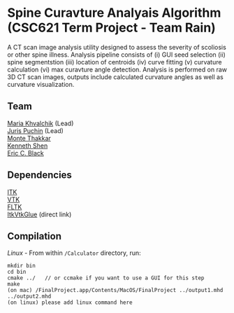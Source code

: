 # Spine Curavture Analyais Algorithm (CSC621 Term Project - Team Rain)
A CT scan image analysis utility designed to assess the severity of scoliosis or other spine illness. Analysis pipeline consists of (i) GUI seed selection (ii) spine segmentstion (iii) location of centroids (iv) curve fitting (v) curvature calculation (vi) max curavture angle detection. Analysis is performed on raw 3D CT scan images, outputs include calculated curvature angles as well as curvature visualization.

## Team
[Maria Khvalchik](https://github.com/mkhvalchik "Maria Khvalchik's Github account") (Lead)  
[Juris Puchin](https://github.com/JurisPuchin "Juris Puchin's Github account") (Lead)  
[Monte Thakkar](https://github.com/monte9 "Monte Thakkar's Github account")  
[Kenneth Shen](https://github.com/kennybeegoode "Kenneth Shen's Github account")  
[Eric C. Black](https://github.com/bitacoustic "Eric C. Black's Github account") 

## Dependencies
[ITK](http://itk.org/)  
[VTK](http://www.vtk.org/)  
[FLTK](http://www.fltk.org/)  
[ItkVtkGlue](https://github.com/InsightSoftwareConsortium/ITKWikiExamples/raw/master/ItkVtkGlue.tar.gz) (direct link)

## Compilation
*Linux* - From within ```/Calculator``` directory, run:
```
mkdir bin
cd bin
cmake ../   // or ccmake if you want to use a GUI for this step
make
(on mac) /FinalProject.app/Contents/MacOS/FinalProject ../output1.mhd ../output2.mhd
(on linux) please add linux command here
```
